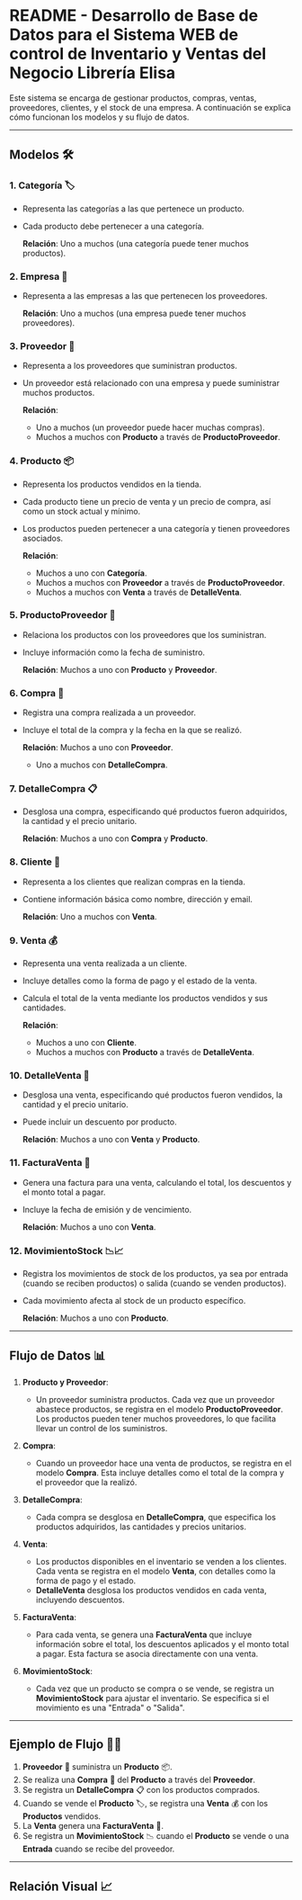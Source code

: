# README - Desarrollo de Base de Datos para el Sistema WEB de control de Inventario y Ventas del Negocio Librería Elisa

Este sistema se encarga de gestionar productos, compras, ventas, proveedores, clientes, y el stock de una empresa. A continuación se explica cómo funcionan los modelos y su flujo de datos.

---

## Modelos 🛠️

### 1. **Categoría** 🏷️
- Representa las categorías a las que pertenece un producto.
- Cada producto debe pertenecer a una categoría.
  
  **Relación**: Uno a muchos (una categoría puede tener muchos productos).

### 2. **Empresa** 🏢
- Representa a las empresas a las que pertenecen los proveedores.
  
  **Relación**: Uno a muchos (una empresa puede tener muchos proveedores).

### 3. **Proveedor** 🚚
- Representa a los proveedores que suministran productos.
- Un proveedor está relacionado con una empresa y puede suministrar muchos productos.
  
  **Relación**: 
  - Uno a muchos (un proveedor puede hacer muchas compras).
  - Muchos a muchos con **Producto** a través de **ProductoProveedor**.

### 4. **Producto** 📦
- Representa los productos vendidos en la tienda.
- Cada producto tiene un precio de venta y un precio de compra, así como un stock actual y mínimo.
- Los productos pueden pertenecer a una categoría y tienen proveedores asociados.

  **Relación**:
  - Muchos a uno con **Categoría**.
  - Muchos a muchos con **Proveedor** a través de **ProductoProveedor**.
  - Muchos a muchos con **Venta** a través de **DetalleVenta**.

### 5. **ProductoProveedor** 🔄
- Relaciona los productos con los proveedores que los suministran.
- Incluye información como la fecha de suministro.

  **Relación**: Muchos a uno con **Producto** y **Proveedor**.

### 6. **Compra** 🛒
- Registra una compra realizada a un proveedor.
- Incluye el total de la compra y la fecha en la que se realizó.

  **Relación**: Muchos a uno con **Proveedor**.
  - Uno a muchos con **DetalleCompra**.

### 7. **DetalleCompra** 📋
- Desglosa una compra, especificando qué productos fueron adquiridos, la cantidad y el precio unitario.

  **Relación**: Muchos a uno con **Compra** y **Producto**.

### 8. **Cliente** 👤
- Representa a los clientes que realizan compras en la tienda.
- Contiene información básica como nombre, dirección y email.

  **Relación**: Uno a muchos con **Venta**.

### 9. **Venta** 💰
- Representa una venta realizada a un cliente.
- Incluye detalles como la forma de pago y el estado de la venta.
- Calcula el total de la venta mediante los productos vendidos y sus cantidades.

  **Relación**:
  - Muchos a uno con **Cliente**.
  - Muchos a muchos con **Producto** a través de **DetalleVenta**.

### 10. **DetalleVenta** 🧾
- Desglosa una venta, especificando qué productos fueron vendidos, la cantidad y el precio unitario.
- Puede incluir un descuento por producto.

  **Relación**: Muchos a uno con **Venta** y **Producto**.

### 11. **FacturaVenta** 📜
- Genera una factura para una venta, calculando el total, los descuentos y el monto total a pagar.
- Incluye la fecha de emisión y de vencimiento.

  **Relación**: Muchos a uno con **Venta**.

### 12. **MovimientoStock** 📉📈
- Registra los movimientos de stock de los productos, ya sea por entrada (cuando se reciben productos) o salida (cuando se venden productos).
- Cada movimiento afecta al stock de un producto específico.

  **Relación**: Muchos a uno con **Producto**.

---

## Flujo de Datos 📊

1. **Producto y Proveedor**: 
   - Un proveedor suministra productos. Cada vez que un proveedor abastece productos, se registra en el modelo **ProductoProveedor**. Los productos pueden tener muchos proveedores, lo que facilita llevar un control de los suministros.

2. **Compra**: 
   - Cuando un proveedor hace una venta de productos, se registra en el modelo **Compra**. Esta incluye detalles como el total de la compra y el proveedor que la realizó.

3. **DetalleCompra**: 
   - Cada compra se desglosa en **DetalleCompra**, que especifica los productos adquiridos, las cantidades y precios unitarios.

4. **Venta**:
   - Los productos disponibles en el inventario se venden a los clientes. Cada venta se registra en el modelo **Venta**, con detalles como la forma de pago y el estado.
   - **DetalleVenta** desglosa los productos vendidos en cada venta, incluyendo descuentos.

5. **FacturaVenta**: 
   - Para cada venta, se genera una **FacturaVenta** que incluye información sobre el total, los descuentos aplicados y el monto total a pagar. Esta factura se asocia directamente con una venta.

6. **MovimientoStock**: 
   - Cada vez que un producto se compra o se vende, se registra un **MovimientoStock** para ajustar el inventario. Se especifica si el movimiento es una "Entrada" o "Salida".

---

## Ejemplo de Flujo 🏃‍♂️

1. **Proveedor** 💼 suministra un **Producto** 📦.
2. Se realiza una **Compra** 🛒 del **Producto** a través del **Proveedor**.
3. Se registra un **DetalleCompra** 📋 con los productos comprados.
4. Cuando se vende el **Producto** 🏷️, se registra una **Venta** 💰 con los **Productos** vendidos.
5. La **Venta** genera una **FacturaVenta** 📜.
6. Se registra un **MovimientoStock** 📉 cuando el **Producto** se vende o una **Entrada** cuando se recibe del proveedor.

---

## Relación Visual 📈

